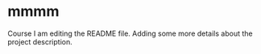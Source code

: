 # mmmm
Course
I am editing the README file. Adding some more details about the project description.
